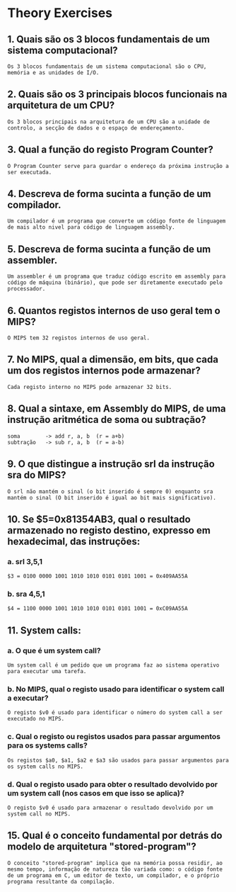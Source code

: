 # Theory Exercises

## 1. Quais são os 3 blocos fundamentais de um sistema computacional?
    Os 3 blocos fundamentais de um sistema computacional são o CPU, memória e as unidades de I/O.

## 2. Quais são os 3 principais blocos funcionais na arquitetura de um CPU?
    Os 3 blocos principais na arquitetura de um CPU são a unidade de controlo, a secção de dados e o espaço de endereçamento.

## 3. Qual a função do registo Program Counter?
    O Program Counter serve para guardar o endereço da próxima instrução a ser executada.

## 4. Descreva de forma sucinta a função de um compilador.
    Um compilador é um programa que converte um código fonte de linguagem de mais alto nivel para código de linguagem assembly.

## 5. Descreva de forma sucinta a função de um assembler. 
    Um assembler é um programa que traduz código escrito em assembly para código de máquina (binário), que pode ser diretamente executado pelo processador.

## 6. Quantos registos internos de uso geral tem o MIPS?
    O MIPS tem 32 registos internos de uso geral.

## 7. No MIPS, qual a dimensão, em bits, que cada um dos registos internos pode armazenar? 
    Cada registo interno no MIPS pode armazenar 32 bits.

## 8. Qual a sintaxe, em Assembly do MIPS, de uma instrução aritmética de soma ou subtração?
    soma        -> add r, a, b  (r = a+b)
    subtração   -> sub r, a, b  (r = a-b)

## 9. O que distingue a instrução srl da instrução sra do MIPS?
    O srl não mantém o sinal (o bit inserido é sempre 0) enquanto sra mantém o sinal (O bit inserido é igual ao bit mais significativo).

## 10. Se $5=0x81354AB3, qual o resultado armazenado no registo destino, expresso em hexadecimal, das instruções:
### a. srl $3,$5,1
    $3 = 0100 0000 1001 1010 1010 0101 0101 1001 = 0x409AA55A

### b. sra $4,$5,1
    $4 = 1100 0000 1001 1010 1010 0101 0101 1001 = 0xC09AA55A

## 11. System calls:
### a. O que é um system call?
    Um system call é um pedido que um programa faz ao sistema operativo para executar uma tarefa.

### b. No MIPS, qual o registo usado para identificar o system call a executar?
    O registo $v0 é usado para identificar o número do system call a ser executado no MIPS.

### c. Qual o registo ou registos usados para passar argumentos para os systems calls?
    Os registos $a0, $a1, $a2 e $a3 são usados para passar argumentos para os system calls no MIPS.

### d. Qual o registo usado para obter o resultado devolvido por um system call (nos casos em que isso se aplica)?
    O registo $v0 é usado para armazenar o resultado devolvido por um system call no MIPS.

## 15. Qual é o conceito fundamental por detrás do modelo de arquitetura "stored-program"?
    O conceito "stored-program" implica que na memória possa residir, ao mesmo tempo, informação de natureza tão variada como: o código fonte de um programa em C, um editor de texto, um compilador, e o próprio programa resultante da compilação.